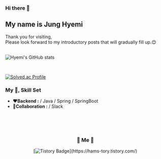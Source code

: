 ### Hi there 👋
## My name is Jung Hyemi

Thank you for visiting,</br>
Please look forward to my introductory posts that will gradually fill up.😊
</br>
</br>


![Hyemi's GitHub stats](https://github-readme-stats.vercel.app/api?username=hamings&show_icons=true&theme=cobalt)

<br>

[![Solved.ac Profile](http://mazassumnida.wtf/api/v2/generate_badge?boj=wjdgpal96)](https://solved.ac/wjdgpal96/)


### My 📝, Skill Set
- **❤️Backend  :** / Java / Spring / SpringBoot
- **💙Collaboration :** / Slack 



</br>
</br>
</br>

<div align="center">
<h3> 🧸 Me 🧸 </h3>
 
[![Tistory Badge](https://img.shields.io/badge/-Tech%20Blog-00acee?style=flat&logo=Tistory&logoColor=white&link=[https://hams-tory.tistory.com/](https://hams-tory.tistory.com/))](https://hams-tory.tistory.com/)
<!--
**hamings/hamings** is a ✨ _special_ ✨ repository because its `README.md` (this file) appears on your GitHub profile.

Here are some ideas to get you started:

- 🔭 I’m currently working on ...
- 🌱 I’m currently learning ...
- 👯 I’m looking to collaborate on ...
- 🤔 I’m looking for help with ...
- 💬 Ask me about ...
- 📫 How to reach me: ...
- 😄 Pronouns: ...
- ⚡ Fun fact: ...
-->
